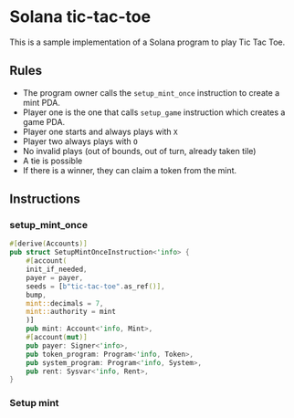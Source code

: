 # Solana tic-tac-toe

This is a sample implementation of a Solana program to play Tic Tac Toe.

## Rules

* The program owner calls the `setup_mint_once` instruction to create a mint PDA.
* Player one is the one that calls `setup_game` instruction which creates a game PDA.
* Player one starts and always plays with `X`
* Player two always plays with `O`
* No invalid plays (out of bounds, out of turn, already taken tile)
* A tie is possible
* If there is a winner, they can claim a token from the mint.

## Instructions

### setup_mint_once
```rust
#[derive(Accounts)]
pub struct SetupMintOnceInstruction<'info> {
    #[account(
    init_if_needed,
    payer = payer,
    seeds = [b"tic-tac-toe".as_ref()],
    bump,
    mint::decimals = 7,
    mint::authority = mint
    )]
    pub mint: Account<'info, Mint>,
    #[account(mut)]
    pub payer: Signer<'info>,
    pub token_program: Program<'info, Token>,
    pub system_program: Program<'info, System>,
    pub rent: Sysvar<'info, Rent>,
}
```


### Setup mint

